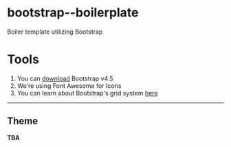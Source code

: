 # bootstrap--boilerplate

Boiler template utilizing Bootstrap

# Tools

1. You can [download](https://getbootstrap.com/docs/4.5/getting-started/download/) Bootstrap v4.5
2. We're using Font Awesome for Icons
3. You can learn about Bootstrap's grid system [here](https://getbootstrap.com/docs/4.5/layout/grid/)

---

## Theme

**TBA**
